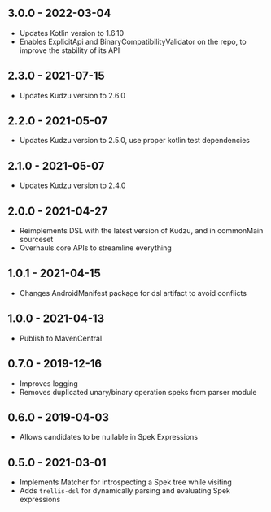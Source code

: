 ## 3.0.0 - 2022-03-04

- Updates Kotlin version to 1.6.10
- Enables ExplicitApi and BinaryCompatibilityValidator on the repo, to improve the stability of its API

## 2.3.0 - 2021-07-15

- Updates Kudzu version to 2.6.0

## 2.2.0 - 2021-05-07

- Updates Kudzu version to 2.5.0, use proper kotlin test dependencies

## 2.1.0 - 2021-05-07

- Updates Kudzu version to 2.4.0

## 2.0.0 - 2021-04-27

- Reimplements DSL with the latest version of Kudzu, and in commonMain sourceset
- Overhauls core APIs to streamline everything

## 1.0.1 - 2021-04-15

- Changes AndroidManifest package for dsl artifact to avoid conflicts

## 1.0.0 - 2021-04-13

- Publish to MavenCentral

## 0.7.0 - 2019-12-16

- Improves logging
- Removes duplicated unary/binary operation speks from parser module

## 0.6.0 - 2019-04-03

- Allows candidates to be nullable in Spek Expressions

## 0.5.0 - 2021-03-01

- Implements Matcher for introspecting a Spek tree while visiting
- Adds `trellis-dsl` for dynamically parsing and evaluating Spek expressions
